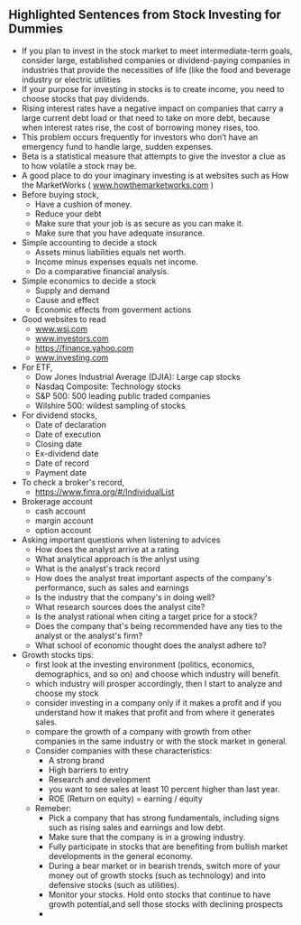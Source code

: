 ## Highlighted Sentences from Stock Investing for Dummies
* If you plan to invest in the stock market to meet intermediate-term goals, consider large, established companies or dividend-paying companies in industries that 
provide the necessities of life (like the food and beverage industry or electric utilities
* If your purpose for investing in stocks is to create income, you need to choose stocks that pay dividends.
* Rising interest rates have a negative impact on companies that carry a large current debt load or that need to take on more debt, because when interest rates rise,
the cost of borrowing money rises, too.
* This problem occurs frequently for investors who don’t have an emergency fund to handle large, sudden expenses.
* Beta is a statistical measure that attempts to give the investor a clue as to how volatile a stock may be.
* A good place to do your imaginary investing is at websites such as How the MarketWorks ( www.howthemarketworks.com )
* Before buying stock,
    * Have a cushion of money.
    * Reduce your debt 
    * Make sure that your job is as secure as you can make it.
    * Make sure that you have adequate insurance.
* Simple accounting to decide a stock
   * Assets minus liabilities equals net worth.
   * Income minus expenses equals net income.
   * Do a comparative financial analysis.
* Simple economics to decide a stock
   * Supply and demand
   * Cause and effect
   * Economic effects from goverment actions
* Good websites to read
   * www.wsj.com
   * www.investors.com
   * https://finance.yahoo.com
   * www.investing.com
* For ETF,
   * Dow Jones Industrial Average (DJIA): Large cap stocks
   * Nasdaq Composite: Technology stocks
   * S&P 500: 500 leading public traded companies
   * Wilshire 500: wildest sampling of stocks
* For dividend stocks,
   * Date of declaration
   * Date of execution
   * Closing date
   * Ex-dividend date
   * Date of record
   * Payment date
* To check a broker's record,
   * https://www.finra.org/#/IndividualList
* Brokerage account
   * cash account
   * margin account
   * option account
* Asking important questions when listening to advices
   * How does the analyst arrive at a rating
   * What analytical approach is the anlyst using
   * What is the analyst's track record
   * How does the analyst treat important aspects of the company's performance, such as sales and earnings
   * Is the industry that the company's in doing well?
   * What research sources does the analyst cite?
   * Is the analyst rational when citing a target price for a stock?
   * Does the company that's being recommended have any ties to the analyst or the analyst's firm?
   * What school of economic thought does the analyst adhere to?
* Growth stocks tips:
   * first look at the investing environment (politics, economics, demographics, and so on) and choose which industry will benefit.
   * which industry will prosper accordingly, then I start to analyze and choose my stock
   * consider investing in a company only if it makes a profit and if you understand how it makes that profit and from where it generates sales.
   * compare the growth of a company with growth from other companies in the same industry or with the stock market in general.
   * Consider companies with these characteristics:
      * A strong brand
      * High barriers to entry
      * Research and development
      * you want to see sales at least 10 percent higher than last year.
      * ROE (Return on equity) = earning / equity
   * Remeber:
      * Pick a company that has strong fundamentals, including signs such as rising sales and earnings and low debt.
      * Make sure that the company is in a growing industry.
      * Fully participate in stocks that are benefiting from bullish market developments in the general economy.
      * During a bear market or in bearish trends, switch more of your money out of growth stocks (such as technology) and into defensive stocks (such as utilities).
      * Monitor your stocks. Hold onto stocks that continue to have growth potential,and sell those stocks with declining prospects
      * 
